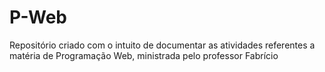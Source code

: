 # P-Web
Repositório criado com o intuito de documentar as atividades referentes a matéria de Programação Web, ministrada pelo professor Fabrício

